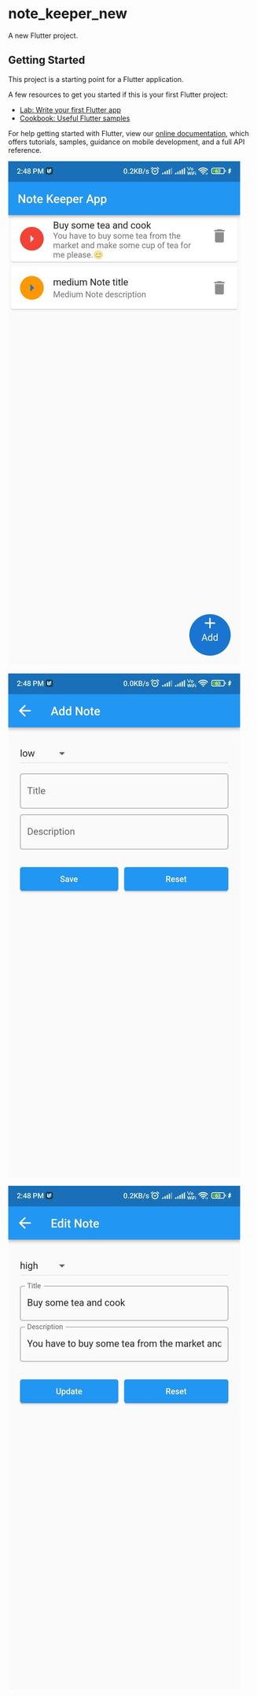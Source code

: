 # note_keeper_new

A new Flutter project.

## Getting Started

This project is a starting point for a Flutter application.

A few resources to get you started if this is your first Flutter project:

- [Lab: Write your first Flutter app](https://flutter.dev/docs/get-started/codelab)
- [Cookbook: Useful Flutter samples](https://flutter.dev/docs/cookbook)

For help getting started with Flutter, view our
[online documentation](https://flutter.dev/docs), which offers tutorials,
samples, guidance on mobile development, and a full API reference.

![Alt text](android/Screenshot_2022-07-03-14-48-34-503_com.example.note_keeper_new.jpg?raw=true "Screen2")

![Alt text](android/Screenshot_2022-07-03-14-48-37-882_com.example.note_keeper_new.jpg?raw=true "screen1")

![Alt text](android/Screenshot_2022-07-03-14-48-44-645_com.example.note_keeper_new.jpg?raw=true "Title")

